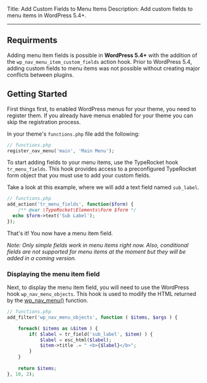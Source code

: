 Title: Add Custom Fields to Menu Items
Description: Add custom fields to menu items in WordPress 5.4+.

---

## Requirments

Adding menu item fields is possible in **WordPress 5.4+** with the addition of the `wp_nav_menu_item_custom_fields` action hook. Prior to WordPress 5.4, adding custom fields to menu items was not possible without creating major conflicts between plugins.

## Getting Started

First things first, to enabled WordPress menus for your theme, you need to register them. If you already have menus enabled for your theme you can skip the registration process.

In your theme's `functions.php` file add the following:

```php
// functions.php
register_nav_menu('main', 'Main Menu');
```

To start adding fields to your menu items, use the TypeRocket hook `tr_menu_fields`. This hook provides access to a preconfigured TypeRocket form object that you must use to add your custom fields.

Take a look at this example, where we will add a text field named `sub_label`.
 
```php
// functions.php
add_action('tr_menu_fields', function($form) {  
    /** @var \TypeRocket\Elements\Form $form */  
  echo $form->text('Sub Label');  
});
```

That's it! You now have a menu item field.

*Note: Only simple fields work in menu items right now. Also, conditional fields are not supported for menu items at the moment but they will be added in a coming version.*

### Displaying the menu item field

Next, to display the menu item field, you will need to use the WordPress hook `wp_nav_menu_objects`. This hook is used to modify the HTML returned by the [wp_nav_menu()](https://developer.wordpress.org/reference/functions/wp_nav_menu/) function.

```php
// functions.php
add_filter('wp_nav_menu_objects', function ( $items, $args ) {

	foreach( $items as &$item ) {		
		if( $label = tr_field('sub_label', $item) ) {
			$label = esc_html($label);
			$item->title .= " <b>{$label}</b>";
		}
	}
	
	return $items;
}, 10, 2);
```